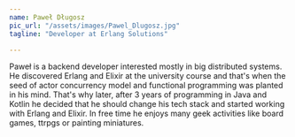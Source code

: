 ```yaml
---
name: Paweł Długosz
pic_url: "/assets/images/Pawel_Dlugosz.jpg"
tagline: "Developer at Erlang Solutions"

---
```

Paweł is a backend developer interested mostly in big distributed systems. He discovered Erlang and Elixir at the university course and that's when the seed of actor concurrency model and functional programming was planted in his mind. That's why later, after 3 years of programming in Java and Kotlin he decided that he should change his tech stack and started working with Erlang and Elixir. In free time he enjoys many geek activities like board games, ttrpgs or painting miniatures.
